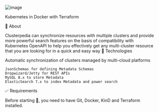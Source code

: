 ![image](https://user-images.githubusercontent.com/23049337/234787236-d86178c9-c3d7-4490-a846-67c0baabb770.png)

 
Kubernetes in Docker with Terraform



🎯 About

Clusterpedia can synchronize resources with multiple clusters and provide more powerful search features on the basis of compatibility with Kubernetes OpenAPI to help you effectively get any multi-cluster resource that you are looking for in a quick and easy way
🚀 Technologies

Automatic synchronization of clusters managed by multi-cloud platforms

    JsonSchemas for defining Metadata Schemas
    Dropwizard/Jetty for REST APIs
    MySQL 8.x to store Metadata
    ElasticSearch 7.x to index Metadata and power search

✅ Requirements

Before starting 🏁, you need to have Git, Docker, KinD and Terraform installed.

